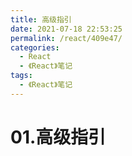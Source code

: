 ```yaml
---
title: 高级指引
date: 2021-07-18 22:53:25
permalink: /react/409e47/
categories:
  - React
  - 《React》笔记
tags:
  - 《React》笔记
---
```


# 01.高级指引
